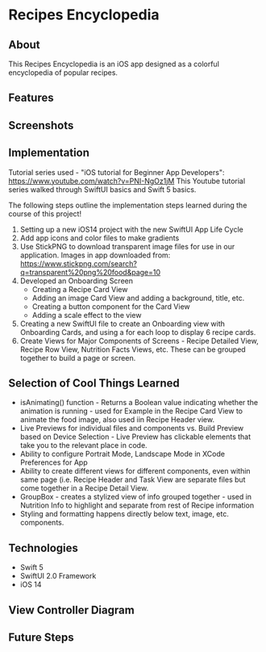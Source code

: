 #  Recipes Encyclopedia

## About

This Recipes Encyclopedia is an iOS app designed as a colorful encyclopedia of popular recipes. 

## Features

## Screenshots

## Implementation 
Tutorial series used - "iOS tutorial for Beginner App Developers": https://www.youtube.com/watch?v=PNI-NgOz1jM
This Youtube tutorial series walked through SwiftUI basics and Swift 5 basics. 


The following steps outline the implementation steps learned during the course of this project!

1. Setting up a new iOS14 project with the new SwiftUI App Life Cycle
2. Add app icons and color files to make gradients
3. Use StickPNG to download transparent image files for use in our application. Images in app downloaded from: https://www.stickpng.com/search?q=transparent%20png%20food&page=10
4. Developed an Onboarding Screen
    - Creating a Recipe Card View
    - Adding an image Card View and adding a background, title, etc.
    - Creating a button component for the Card View
    - Adding a scale effect to the view
5. Creating a new SwiftUI file to create an Onboarding view with Onboarding Cards, and using a for each loop to display 6 recipe cards.
6. Create Views for Major Components of Screens - Recipe Detailed View, Recipe Row View, Nutrition Facts Views, etc. These can be grouped together to build a page or screen. 

## Selection of Cool Things Learned
- isAnimating() function - Returns a Boolean value indicating whether the animation is running - used for Example in the Recipe Card View to animate the food image, also used iin Recipe Header view. 
- Live Previews for individual files and components vs. Build Preview based on Device Selection - Live Preview has clickable elements that take you to the relevant place in code. 
- Ability to configure Portrait Mode, Landscape Mode in XCode Preferences for App
- Ability to create different views for different components, even within same page (i.e. Recipe Header and Task View are separate files but come together in a Recipe Detail View.
- GroupBox - creates a stylized view of info grouped together - used in Nutrition Info to highlight and separate from rest of Recipe information
- Styling and formatting happens directly below text, image, etc. components. 

## Technologies
- Swift 5
- SwiftUI 2.0 Framework
- iOS 14

## View Controller Diagram

## Future Steps




